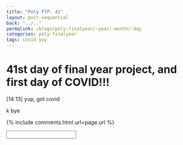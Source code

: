 ```yaml
---
title: "Poly FYP: 41"
layout: post-sequential
back: "../.."
permalink: /blogs/poly-finalyear/:year/:month/:day
categories: poly-finalyear
tags: covid yay
---
```

# 41st day of final year project, and first day of COVID!!!

<span class="timestamp">[14:13]</span> yup, got covid

k bye


<!--

<span class='disable-selection' ondblclick="this.innerHTML=''">&lt;<b>REDACTED</b>&gt;</span>
<span class='disable-selection' ondblclick="this.innerHTML=''">&#42;&#42;&#42;&#42;</span>

-->
{% include comments.html url=page.url %}

<input id="password-input" type="password" class="text-secret" onkeyup="unlock()" autocomplete="off">

<span class="disable-selection" id="truth" style="display:none;">what? covid is just a near-death experience, nothing to worry about</span>
